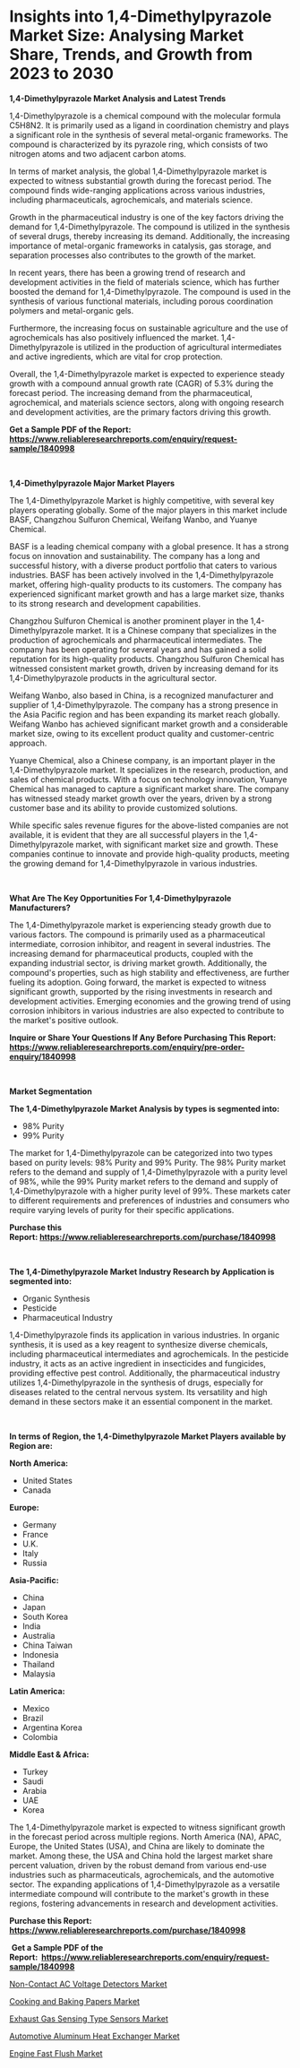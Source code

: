 <p><h1>Insights into 1,4-Dimethylpyrazole Market Size: Analysing Market Share, Trends, and Growth from 2023 to 2030</h1></p><p><strong>1,4-Dimethylpyrazole Market Analysis and Latest Trends</strong></p>
<p><p>1,4-Dimethylpyrazole is a chemical compound with the molecular formula C5H8N2. It is primarily used as a ligand in coordination chemistry and plays a significant role in the synthesis of several metal-organic frameworks. The compound is characterized by its pyrazole ring, which consists of two nitrogen atoms and two adjacent carbon atoms.</p><p>In terms of market analysis, the global 1,4-Dimethylpyrazole market is expected to witness substantial growth during the forecast period. The compound finds wide-ranging applications across various industries, including pharmaceuticals, agrochemicals, and materials science.</p><p>Growth in the pharmaceutical industry is one of the key factors driving the demand for 1,4-Dimethylpyrazole. The compound is utilized in the synthesis of several drugs, thereby increasing its demand. Additionally, the increasing importance of metal-organic frameworks in catalysis, gas storage, and separation processes also contributes to the growth of the market.</p><p>In recent years, there has been a growing trend of research and development activities in the field of materials science, which has further boosted the demand for 1,4-Dimethylpyrazole. The compound is used in the synthesis of various functional materials, including porous coordination polymers and metal-organic gels.</p><p>Furthermore, the increasing focus on sustainable agriculture and the use of agrochemicals has also positively influenced the market. 1,4-Dimethylpyrazole is utilized in the production of agricultural intermediates and active ingredients, which are vital for crop protection.</p><p>Overall, the 1,4-Dimethylpyrazole market is expected to experience steady growth with a compound annual growth rate (CAGR) of 5.3% during the forecast period. The increasing demand from the pharmaceutical, agrochemical, and materials science sectors, along with ongoing research and development activities, are the primary factors driving this growth.</p></p>
<p><strong>Get a Sample PDF of the Report:&nbsp; <a href="https://www.reliableresearchreports.com/enquiry/request-sample/1840998">https://www.reliableresearchreports.com/enquiry/request-sample/1840998</a></strong></p>
<p>&nbsp;</p>
<p><strong>1,4-Dimethylpyrazole Major Market Players</strong></p>
<p><p>The 1,4-Dimethylpyrazole Market is highly competitive, with several key players operating globally. Some of the major players in this market include BASF, Changzhou Sulfuron Chemical, Weifang Wanbo, and Yuanye Chemical.</p><p>BASF is a leading chemical company with a global presence. It has a strong focus on innovation and sustainability. The company has a long and successful history, with a diverse product portfolio that caters to various industries. BASF has been actively involved in the 1,4-Dimethylpyrazole market, offering high-quality products to its customers. The company has experienced significant market growth and has a large market size, thanks to its strong research and development capabilities.</p><p>Changzhou Sulfuron Chemical is another prominent player in the 1,4-Dimethylpyrazole market. It is a Chinese company that specializes in the production of agrochemicals and pharmaceutical intermediates. The company has been operating for several years and has gained a solid reputation for its high-quality products. Changzhou Sulfuron Chemical has witnessed consistent market growth, driven by increasing demand for its 1,4-Dimethylpyrazole products in the agricultural sector.</p><p>Weifang Wanbo, also based in China, is a recognized manufacturer and supplier of 1,4-Dimethylpyrazole. The company has a strong presence in the Asia Pacific region and has been expanding its market reach globally. Weifang Wanbo has achieved significant market growth and a considerable market size, owing to its excellent product quality and customer-centric approach.</p><p>Yuanye Chemical, also a Chinese company, is an important player in the 1,4-Dimethylpyrazole market. It specializes in the research, production, and sales of chemical products. With a focus on technology innovation, Yuanye Chemical has managed to capture a significant market share. The company has witnessed steady market growth over the years, driven by a strong customer base and its ability to provide customized solutions.</p><p>While specific sales revenue figures for the above-listed companies are not available, it is evident that they are all successful players in the 1,4-Dimethylpyrazole market, with significant market size and growth. These companies continue to innovate and provide high-quality products, meeting the growing demand for 1,4-Dimethylpyrazole in various industries.</p></p>
<p>&nbsp;</p>
<p><strong>What Are The Key Opportunities For 1,4-Dimethylpyrazole Manufacturers?</strong></p>
<p><p>The 1,4-Dimethylpyrazole market is experiencing steady growth due to various factors. The compound is primarily used as a pharmaceutical intermediate, corrosion inhibitor, and reagent in several industries. The increasing demand for pharmaceutical products, coupled with the expanding industrial sector, is driving market growth. Additionally, the compound's properties, such as high stability and effectiveness, are further fueling its adoption. Going forward, the market is expected to witness significant growth, supported by the rising investments in research and development activities. Emerging economies and the growing trend of using corrosion inhibitors in various industries are also expected to contribute to the market's positive outlook.</p></p>
<p><strong>Inquire or Share Your Questions If Any Before Purchasing This Report: <a href="https://www.reliableresearchreports.com/enquiry/pre-order-enquiry/1840998">https://www.reliableresearchreports.com/enquiry/pre-order-enquiry/1840998</a></strong></p>
<p>&nbsp;</p>
<p><strong>Market Segmentation</strong></p>
<p><strong>The 1,4-Dimethylpyrazole Market Analysis by types is segmented into:</strong></p>
<p><ul><li>98% Purity</li><li>99% Purity</li></ul></p>
<p><p>The market for 1,4-Dimethylpyrazole can be categorized into two types based on purity levels: 98% Purity and 99% Purity. The 98% Purity market refers to the demand and supply of 1,4-Dimethylpyrazole with a purity level of 98%, while the 99% Purity market refers to the demand and supply of 1,4-Dimethylpyrazole with a higher purity level of 99%. These markets cater to different requirements and preferences of industries and consumers who require varying levels of purity for their specific applications.</p></p>
<p><strong>Purchase this Report:&nbsp;<a href="https://www.reliableresearchreports.com/purchase/1840998">https://www.reliableresearchreports.com/purchase/1840998</a></strong></p>
<p>&nbsp;</p>
<p><strong>The 1,4-Dimethylpyrazole Market Industry Research by Application is segmented into:</strong></p>
<p><ul><li>Organic Synthesis</li><li>Pesticide</li><li>Pharmaceutical Industry</li></ul></p>
<p><p>1,4-Dimethylpyrazole finds its application in various industries. In organic synthesis, it is used as a key reagent to synthesize diverse chemicals, including pharmaceutical intermediates and agrochemicals. In the pesticide industry, it acts as an active ingredient in insecticides and fungicides, providing effective pest control. Additionally, the pharmaceutical industry utilizes 1,4-Dimethylpyrazole in the synthesis of drugs, especially for diseases related to the central nervous system. Its versatility and high demand in these sectors make it an essential component in the market.</p></p>
<p>&nbsp;</p>
<p><strong>In terms of Region, the 1,4-Dimethylpyrazole Market Players available by Region are:</strong></p>
<p>
    <p> <strong> North America: </strong>
        <ul>
            <li>United States</li>
            <li>Canada</li>
        </ul>
        </p> 
    <p> <strong> Europe: </strong>
        <ul>
            <li>Germany</li>
            <li>France</li>
            <li>U.K.</li>
            <li>Italy</li>
            <li>Russia</li>
        </ul>
        </p> 
    <p> <strong> Asia-Pacific: </strong>
        <ul>
            <li>China</li>
            <li>Japan</li>
            <li>South Korea</li>
            <li>India</li>
            <li>Australia</li>
            <li>China Taiwan</li>
            <li>Indonesia</li>
            <li>Thailand</li>
            <li>Malaysia</li>
        </ul>
        </p> 
    <p> <strong> Latin America: </strong>
        <ul>
            <li>Mexico</li>
            <li>Brazil</li>
            <li>Argentina Korea</li>
            <li>Colombia</li>
        </ul>
        </p> 
    <p> <strong> Middle East & Africa: </strong>
        <ul>
            <li>Turkey</li>
            <li>Saudi</li>
            <li>Arabia</li>
            <li>UAE</li>
            <li>Korea</li>
        </ul>
    </p>
    </p>
<p><p>The 1,4-Dimethylpyrazole market is expected to witness significant growth in the forecast period across multiple regions. North America (NA), APAC, Europe, the United States (USA), and China are likely to dominate the market. Among these, the USA and China hold the largest market share percent valuation, driven by the robust demand from various end-use industries such as pharmaceuticals, agrochemicals, and the automotive sector. The expanding applications of 1,4-Dimethylpyrazole as a versatile intermediate compound will contribute to the market's growth in these regions, fostering advancements in research and development activities.</p></p>
<p><strong>Purchase this Report: <a href="https://www.reliableresearchreports.com/purchase/1840998">https://www.reliableresearchreports.com/purchase/1840998</a></strong></p>
<p>&nbsp;<strong>Get a Sample PDF of the Report:&nbsp;&nbsp;<a href="https://www.reliableresearchreports.com/enquiry/request-sample/1840998">https://www.reliableresearchreports.com/enquiry/request-sample/1840998</a></strong></p>
<p><strong></strong></p>
<p><p><a href="https://www.linkedin.com/pulse/non-contact-ac-voltage-detectors-market-research-report-provides/">Non-Contact AC Voltage Detectors Market</a></p><p><a href="https://github.com/ruslanpoljakovrd177/Market-Research-Report-List-1/blob/main/cooking-and-baking-papers-market.md">Cooking and Baking Papers Market</a></p><p><a href="https://medium.com/@jeremybates83/exhaust-gas-sensing-type-sensors-market-size-and-market-trends-complete-industry-overview-2023-to-91c179100660">Exhaust Gas Sensing Type Sensors Market</a></p><p><a href="https://medium.com/@nicholasstewart02/automotive-aluminum-heat-exchanger-market-the-key-to-successful-business-strategy-forecast-till-a6c4ca3ee28c">Automotive Aluminum Heat Exchanger Market</a></p><p><a href="https://github.com/grishafomin4852/Market-Research-Report-List-1/blob/main/engine-fast-flush-market.md">Engine Fast Flush Market</a></p></p>